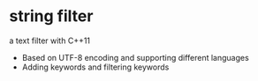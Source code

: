 # string filter
a text filter with C++11
* Based on UTF-8 encoding and supporting different languages
* Adding keywords and filtering keywords
